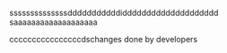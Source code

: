 ssssssssssssssdddddddddddidddddddddddddddddddd
saaaaaaaaaaaaaaaaaaa

ccccccccccccccccdschanges done by developers
